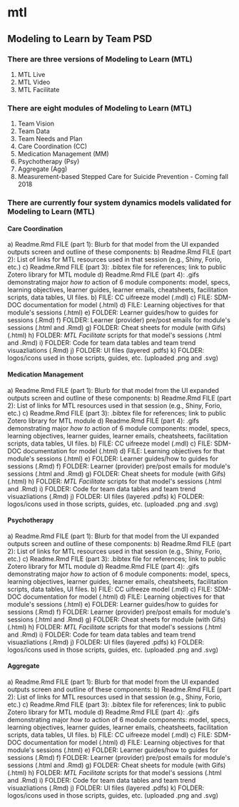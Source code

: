 # mtl
## Modeling to Learn by Team PSD
### There are three versions of Modeling to Learn (MTL)
1. MTL Live 
2. MTL Video 
3. MTL Facilitate

### There are eight modules of Modeling to Learn (MTL)
1. Team Vision 
2. Team Data 
3. Team Needs and Plan
4. Care Coordination (CC)
5. Medication Management (MM)
6. Psychotherapy (Psy) 
7. Aggregate (Agg)
8. Measurement-based Stepped Care for Suicide Prevention - Coming fall 2018

### There are currently four system dynamics models validated for Modeling to Learn (MTL)

#### Care Coordination

a) Readme.Rmd FILE (part 1): Blurb for that model from the UI expanded outputs screen and outline of these components:
b) Readme.Rmd FILE (part 2):  List of links for MTL resources used in that session (e.g., Shiny, Forio, etc.)
c) Readme.Rmd FILE (part 3): .bibtex file for references; link to public Zotero library for MTL module
d) Readme.Rmd FILE (part 4): .gifs demonstrating major *how to* action of 6 module components: model, specs, learning objectives, learner guides, learner emails, cheatsheets, facilitation scripts, data tables, UI files.
b) FILE: CC uifreeze model (.mdl)
c) FILE: SDM-DOC documentation for model (.html)
d) FILE: Learning objectives for that module's sessions (.html)
e) FOLDER: Learner guides/how to guides for sessions (.Rmd)
f) FOLDER: Learner (provider) pre/post emails for module's sessions (.html and .Rmd)
g) FOLDER: Cheat sheets for module (with Gifs) (.html)
h) FOLDER: *MTL Facilitate* scripts for that model's sessions (.html and .Rmd)
i) FOLDER: Code for team data tables and team trend visuazliations (.Rmd)
j) FOLDER: UI files (layered .pdfs)
k) FOLDER: logos/icons used in those scripts, guides, etc. (uploaded .png and .svg)

#### Medication Management

a) Readme.Rmd FILE (part 1): Blurb for that model from the UI expanded outputs screen and outline of these components:
b) Readme.Rmd FILE (part 2):  List of links for MTL resources used in that session (e.g., Shiny, Forio, etc.)
c) Readme.Rmd FILE (part 3): .bibtex file for references; link to public Zotero library for MTL module
d) Readme.Rmd FILE (part 4): .gifs demonstrating major *how to* action of 6 module components: model, specs, learning objectives, learner guides, learner emails, cheatsheets, facilitation scripts, data tables, UI files.
b) FILE: CC uifreeze model (.mdl)
c) FILE: SDM-DOC documentation for model (.html)
d) FILE: Learning objectives for that module's sessions (.html)
e) FOLDER: Learner guides/how to guides for sessions (.Rmd)
f) FOLDER: Learner (provider) pre/post emails for module's sessions (.html and .Rmd)
g) FOLDER: Cheat sheets for module (with Gifs) (.html)
h) FOLDER: *MTL Facilitate* scripts for that model's sessions (.html and .Rmd)
i) FOLDER: Code for team data tables and team trend visuazliations (.Rmd)
j) FOLDER: UI files (layered .pdfs)
k) FOLDER: logos/icons used in those scripts, guides, etc. (uploaded .png and .svg)

#### Psychotherapy

a) Readme.Rmd FILE (part 1): Blurb for that model from the UI expanded outputs screen and outline of these components:
b) Readme.Rmd FILE (part 2):  List of links for MTL resources used in that session (e.g., Shiny, Forio, etc.)
c) Readme.Rmd FILE (part 3): .bibtex file for references; link to public Zotero library for MTL module
d) Readme.Rmd FILE (part 4): .gifs demonstrating major *how to* action of 6 module components: model, specs, learning objectives, learner guides, learner emails, cheatsheets, facilitation scripts, data tables, UI files.
b) FILE: CC uifreeze model (.mdl)
c) FILE: SDM-DOC documentation for model (.html)
d) FILE: Learning objectives for that module's sessions (.html)
e) FOLDER: Learner guides/how to guides for sessions (.Rmd)
f) FOLDER: Learner (provider) pre/post emails for module's sessions (.html and .Rmd)
g) FOLDER: Cheat sheets for module (with Gifs) (.html)
h) FOLDER: *MTL Facilitate* scripts for that model's sessions (.html and .Rmd)
i) FOLDER: Code for team data tables and team trend visuazliations (.Rmd)
j) FOLDER: UI files (layered .pdfs)
k) FOLDER: logos/icons used in those scripts, guides, etc. (uploaded .png and .svg)

#### Aggregate

a) Readme.Rmd FILE (part 1): Blurb for that model from the UI expanded outputs screen and outline of these components:
b) Readme.Rmd FILE (part 2):  List of links for MTL resources used in that session (e.g., Shiny, Forio, etc.)
c) Readme.Rmd FILE (part 3): .bibtex file for references; link to public Zotero library for MTL module
d) Readme.Rmd FILE (part 4): .gifs demonstrating major *how to* action of 6 module components: model, specs, learning objectives, learner guides, learner emails, cheatsheets, facilitation scripts, data tables, UI files.
b) FILE: CC uifreeze model (.mdl)
c) FILE: SDM-DOC documentation for model (.html)
d) FILE: Learning objectives for that module's sessions (.html)
e) FOLDER: Learner guides/how to guides for sessions (.Rmd)
f) FOLDER: Learner (provider) pre/post emails for module's sessions (.html and .Rmd)
g) FOLDER: Cheat sheets for module (with Gifs) (.html)
h) FOLDER: *MTL Facilitate* scripts for that model's sessions (.html and .Rmd)
i) FOLDER: Code for team data tables and team trend visuazliations (.Rmd)
j) FOLDER: UI files (layered .pdfs)
k) FOLDER: logos/icons used in those scripts, guides, etc. (uploaded .png and .svg)

